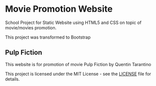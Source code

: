 # Movie Promotion Website

School Project for Static Website using HTML5 and CSS on topic of movie/movies promotion.

This project was transformed to Bootstrap

## Pulp Fiction

This website is for promotion of movie Pulp Fiction by Quentin Tarantino

This project is licensed under the MIT License - see the [LICENSE](./LICENSE) file for details.
